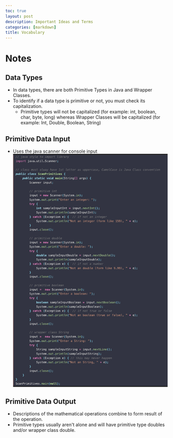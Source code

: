 ```yaml
---
toc: true
layout: post
description: Important Ideas and Terms
categories: [markdown]
title: Vocabulary
---
```

# Notes

## Data Types
* In data types, there are both Primitive Types in Java and Wrapper Classes. 
* To identify if a data type is primitive or not, you must check its capitalization. 
    * Primitive types will not be capitalized (for example: int, boolean, char, byte, long) whereas Wrapper Classes will be capitalized (for example: Int, Double, Boolean, String)

## Primitive Data Input
* Uses the java scanner for console input
![Input For Primitive Types](/images/input-primitive-types.png)

## Primitive Data Output
* Descriptions of the mathematical operations combine to form result of the operation.
* Primitive types usually aren't alone and will have primitive type doubles and/or wrapper class double.

